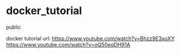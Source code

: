 # docker_tutorial
public

docker tutorial url: https://www.youtube.com/watch?v=Bhzz9E3xuXY
  https://www.youtube.com/watch?v=oQ50eqDH91A

